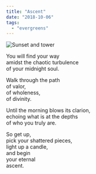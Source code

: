 ```yaml
---
title: "Ascent"
date: "2018-10-06"
tags:
  - "evergreens"
---
```

![Sunset and tower](sunset_and_tower.jpg)

You will find your way  
amidst the chaotic turbulence  
of your midnight soul.  

Walk through the path  
of valor,  
of wholeness,  
of divinity.  

Until the morning blows its clarion,  
echoing what is at the depths  
of who you truly are.  

So get up,  
pick your shattered pieces,  
light up a candle,  
and begin  
your eternal  
ascent.  
